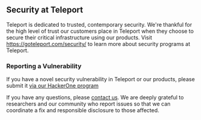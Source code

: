 ## Security at Teleport

Teleport is dedicated to trusted, contemporary security. We're thankful for the high level of trust our customers place in Teleport when they choose to secure their critical infrastructure using our products. Visit https://goteleport.com/security/ to learn more about security programs at Teleport.

### Reporting a Vulnerability

If you have a novel security vulnerability in Teleport or our products, please submit it [via our HackerOne program](https://hackerone.com/teleport)

If you have any questions, please [contact us](mailto:security@goteleport.com). We are deeply grateful to researchers and our community who report issues so that we can coordinate a fix and responsible disclosure to those affected.